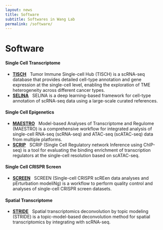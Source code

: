 ```yaml
---
layout: news
title: Software
subtitle: Softwares in Wang Lab
permalink: /software/
---
```


# Software
#### Single Cell Transcriptome
- [**TISCH**](http://tisch.comp-genomics.org) &nbsp;
Tumor Immune Single-cell Hub (TISCH) is a scRNA-seq database that provides detailed cell-type annotation and gene expression at the single-cell level, enabling the exploration of TME heterogeneity across different cancer types.
- [**SELINA**](https://github.com/wanglabtongji/SELINA.py) &nbsp;
SELINA is a deep learning-based framework for cell-type annotation of scRNA-seq data using a large-scale curated references. 

#### Single Cell Epigenetics
- [**MAESTRO**](http://github.com/liulab-dfci/MAESTRO) &nbsp;
Model-based Analyses of Transcriptome and Regulome (MAESTRO) is a comprehensive workflow for integrated analysis of single-cell RNA-seq (scRNA-seq) and ATAC-seq (scATAC-seq) data from multiple platforms.
- [**SCRIP**](https://github.com/wanglabtongji/SCRIP) &nbsp;
SCRIP (Single Cell Regulatory network Inference using ChIP-seq) is a tool for evaluating the binding enrichment of transcription regulators at the single-cell resolution based on scATAC-seq.

#### Single Cell CRISPR Screen
- [**SCREEN**](https://github.com/HailinWei98/SCREEN/) &nbsp;
SCREEN (Single-cell CRISPR scREen data analyses and pErturbation modeliNg) is a workflow to perform quality control and analyses of single-cell CRISPR screen datasets.

#### Spatial Transcriptome
- [**STRIDE**](https://github.com/wanglabtongji/STRIDE) &nbsp;
Spatial transcriptomics deconvolution by topic modeling (STRIDE) is a topic-model-based deconvolution method for spatial transcriptomics by integrating with scRNA-seq.
